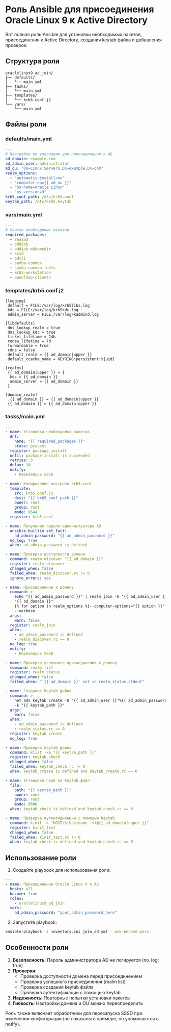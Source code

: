 # Роль Ansible для присоединения Oracle Linux 9 к Active Directory

Вот полная роль Ansible для установки необходимых пакетов, присоединения к Active Directory, создания keytab файла и добавления проверок.

## Структура роли

```
oraclelinux9_ad_join/
├── defaults/
│   └── main.yml
├── tasks/
│   └── main.yml
├── templates/
│   └── krb5.conf.j2
└── vars/
    └── main.yml
```

## Файлы роли

### defaults/main.yml

```yaml
---
# Настройки по умолчанию для присоединения к AD
ad_domain: example.com
ad_admin_user: administrator
ad_ou: "OU=Linux Servers,DC=example,DC=com"
realm_options:
  - "automatic-install=no"
  - "computer-ou={{ ad_ou }}"
  - "os-name=Oracle Linux"
  - "os-version=9"
krb5_conf_path: /etc/krb5.conf
keytab_path: /etc/krb5.keytab
```

### vars/main.yml

```yaml
---
# Список необходимых пакетов
required_packages:
  - realmd
  - oddjob
  - oddjob-mkhomedir
  - sssd
  - adcli
  - samba-common
  - samba-common-tools
  - krb5-workstation
  - openldap-clients
```

### templates/krb5.conf.j2

```jinja2
[logging]
 default = FILE:/var/log/krb5libs.log
 kdc = FILE:/var/log/krb5kdc.log
 admin_server = FILE:/var/log/kadmind.log

[libdefaults]
 dns_lookup_realm = true
 dns_lookup_kdc = true
 ticket_lifetime = 24h
 renew_lifetime = 7d
 forwardable = true
 rdns = false
 default_realm = {{ ad_domain|upper }}
 default_ccache_name = KEYRING:persistent:%{uid}

[realms]
 {{ ad_domain|upper }} = {
  kdc = {{ ad_domain }}
  admin_server = {{ ad_domain }}
 }

[domain_realm]
 .{{ ad_domain }} = {{ ad_domain|upper }}
 {{ ad_domain }} = {{ ad_domain|upper }}
```

### tasks/main.yml

```yaml
---
- name: Установка необходимых пакетов
  dnf:
    name: "{{ required_packages }}"
    state: present
  register: package_install
  until: package_install is succeeded
  retries: 3
  delay: 10
  notify:
    - Перезапуск SSSD

- name: Копирование настроек krb5.conf
  template:
    src: krb5.conf.j2
    dest: "{{ krb5_conf_path }}"
    owner: root
    group: root
    mode: 0644
  register: krb5_conf

- name: Получение пароля администратора AD
  ansible.builtin.set_fact:
    ad_admin_password: "{{ ad_admin_password }}"
  no_log: true
  when: ad_admin_password is defined

- name: Проверка доступности домена
  command: realm discover "{{ ad_domain }}"
  register: realm_discover
  changed_when: false
  failed_when: realm_discover.rc != 0
  ignore_errors: yes

- name: Присоединение к домену
  command: >
    echo "{{ ad_admin_password }}" | realm join -U "{{ ad_admin_user }}" 
    "{{ ad_domain }}" 
    {% for option in realm_options %}--computer-options="{{ option }}" {% endfor %}
    --verbose
  args:
    warn: false
  register: realm_join
  when: 
    - ad_admin_password is defined
    - realm_discover.rc == 0
  no_log: true
  notify:
    - Перезапуск SSSD

- name: Проверка успешного присоединения к домену
  command: realm list
  register: realm_status
  changed_when: false
  failed_when: "'{{ ad_domain }}' not in realm_status.stdout"

- name: Создание keytab файла
  command: >
    net ads keytab create -U "{{ ad_admin_user }}"%{{ ad_admin_password }} 
    -k "{{ keytab_path }}"
  args:
    warn: false
  when: 
    - ad_admin_password is defined
    - realm_status.rc == 0
  register: keytab_create
  no_log: true

- name: Проверка keytab файла
  command: klist -ke "{{ keytab_path }}"
  register: keytab_check
  changed_when: false
  failed_when: keytab_check.rc != 0
  when: keytab_create is defined and keytab_create.rc == 0

- name: Установка прав на keytab файл
  file:
    path: "{{ keytab_path }}"
    owner: root
    group: root
    mode: 0600
  when: keytab_check is defined and keytab_check.rc == 0

- name: Проверка аутентификации с помощью keytab
  command: kinit -k "HOST/$(hostname -s)@{{ ad_domain|upper }}"
  register: kinit_test
  changed_when: false
  failed_when: kinit_test.rc != 0
  when: keytab_check is defined and keytab_check.rc == 0
```

## Использование роли

1. Создайте playbook для использования роли:

```yaml
---
- name: Присоединение Oracle Linux 9 к AD
  hosts: all
  become: true
  roles:
    - oraclelinux9_ad_join
  vars:
    ad_admin_password: "your_admin_password_here"
```

2. Запустите playbook:

```bash
ansible-playbook -i inventory.ini join_ad.yml --ask-become-pass
```

## Особенности роли

1. **Безопасность**: Пароль администратора AD не логируется (no_log: true)
2. **Проверки**:
   - Проверка доступности домена перед присоединением
   - Проверка успешного присоединения (realm list)
   - Проверка создания keytab файла
   - Проверка аутентификации с помощью keytab
3. **Надежность**: Повторные попытки установки пакетов
4. **Гибкость**: Настройки домена и OU можно переопределить

Роль также включает обработчики для перезапуска SSSD при изменении конфигурации (не показаны в примере, но упоминаются в notify).